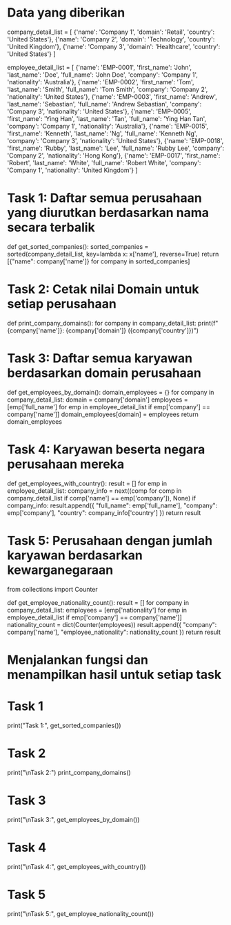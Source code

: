 # Data yang diberikan
company_detail_list = [
    {'name': 'Company 1', 'domain': 'Retail', 'country': 'United States'},
    {'name': 'Company 2', 'domain': 'Technology', 'country': 'United Kingdom'},
    {'name': 'Company 3', 'domain': 'Healthcare', 'country': 'United States'}
]

employee_detail_list = [
    {'name': 'EMP-0001', 'first_name': 'John', 'last_name': 'Doe', 'full_name': 'John Doe', 'company': 'Company 1', 'nationality': 'Australia'},
    {'name': 'EMP-0002', 'first_name': 'Tom', 'last_name': 'Smith', 'full_name': 'Tom Smith', 'company': 'Company 2', 'nationality': 'United States'},
    {'name': 'EMP-0003', 'first_name': 'Andrew', 'last_name': 'Sebastian', 'full_name': 'Andrew Sebastian', 'company': 'Company 3', 'nationality': 'United States'},
    {'name': 'EMP-0005', 'first_name': 'Ying Han', 'last_name': 'Tan', 'full_name': 'Ying Han Tan', 'company': 'Company 1', 'nationality': 'Australia'},
    {'name': 'EMP-0015', 'first_name': 'Kenneth', 'last_name': 'Ng', 'full_name': 'Kenneth Ng', 'company': 'Company 3', 'nationality': 'United States'},
    {'name': 'EMP-0018', 'first_name': 'Rubby', 'last_name': 'Lee', 'full_name': 'Rubby Lee', 'company': 'Company 2', 'nationality': 'Hong Kong'},
    {'name': 'EMP-0017', 'first_name': 'Robert', 'last_name': 'White', 'full_name': 'Robert White', 'company': 'Company 1', 'nationality': 'United Kingdom'}
]

# Task 1: Daftar semua perusahaan yang diurutkan berdasarkan nama secara terbalik
def get_sorted_companies():
    sorted_companies = sorted(company_detail_list, key=lambda x: x['name'], reverse=True)
    return [{"name": company['name']} for company in sorted_companies]

# Task 2: Cetak nilai Domain untuk setiap perusahaan
def print_company_domains():
    for company in company_detail_list:
        print(f"{company['name']}: {company['domain']} ({company['country']})")

# Task 3: Daftar semua karyawan berdasarkan domain perusahaan
def get_employees_by_domain():
    domain_employees = {}
    for company in company_detail_list:
        domain = company['domain']
        employees = [emp['full_name'] for emp in employee_detail_list if emp['company'] == company['name']]
        domain_employees[domain] = employees
    return domain_employees

# Task 4: Karyawan beserta negara perusahaan mereka
def get_employees_with_country():
    result = []
    for emp in employee_detail_list:
        company_info = next((comp for comp in company_detail_list if comp['name'] == emp['company']), None)
        if company_info:
            result.append({
                "full_name": emp['full_name'],
                "company": emp['company'],
                "country": company_info['country']
            })
    return result

# Task 5: Perusahaan dengan jumlah karyawan berdasarkan kewarganegaraan
from collections import Counter

def get_employee_nationality_count():
    result = []
    for company in company_detail_list:
        employees = [emp['nationality'] for emp in employee_detail_list if emp['company'] == company['name']]
        nationality_count = dict(Counter(employees))
        result.append({
            "company": company['name'],
            "employee_nationality": nationality_count
        })
    return result

# Menjalankan fungsi dan menampilkan hasil untuk setiap task

# Task 1
print("Task 1:", get_sorted_companies())

# Task 2
print("\nTask 2:")
print_company_domains()

# Task 3
print("\nTask 3:", get_employees_by_domain())

# Task 4
print("\nTask 4:", get_employees_with_country())

# Task 5
print("\nTask 5:", get_employee_nationality_count())
